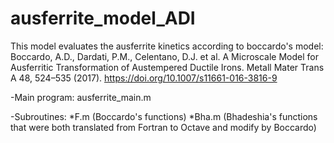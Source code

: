 # ausferrite_model_ADI

This model evaluates the ausferrite kinetics according to boccardo's model:
Boccardo, A.D., Dardati, P.M., Celentano, D.J. et al. A Microscale Model for 
Ausferritic Transformation of Austempered Ductile Irons. Metall Mater Trans A 48,
524–535 (2017). https://doi.org/10.1007/s11661-016-3816-9


-Main program: ausferrite_main.m

-Subroutines: *F.m (Boccardo's functions)
              *Bha.m (Bhadeshia's functions that were both translated from Fortran to Octave and modify by Boccardo)
